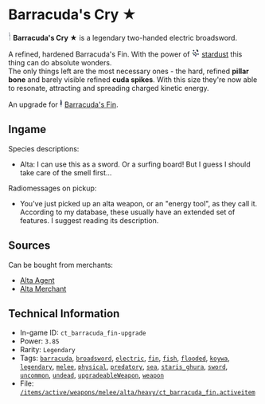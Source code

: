 # Barracuda's Cry ★

<img src="https://raw.githubusercontent.com/Ceterai/Enternia/main/items/active/weapons/melee/alta/heavy/ct_barracuda_fin_2.png" alt="Barracuda's Cry ★ icon" loading="lazy" height=16px width="auto" /> **Barracuda's Cry ★** is a legendary two-handed electric broadsword.

A refined, hardened Barracuda's Fin. With the power of <img src="https://raw.githubusercontent.com/Ceterai/Enternia/main/items/generic/crafting/ct_stardust.png" alt="Stardust icon" loading="lazy" height=16px width="auto" /> [stardust](https://ceterai.github.io/MyEnternia/Wiki/Stardust) this thing can do absolute wonders.  
The only things left are the most necessary ones - the hard, refined **pillar bone** and barely visible refined **cuda spikes**. With this size they're now able to resonate, attracting and spreading charged kinetic energy.

An upgrade for <img src="https://raw.githubusercontent.com/Ceterai/Enternia/main/items/active/weapons/melee/alta/heavy/ct_barracuda_fin.png" alt="Barracuda's Fin icon" loading="lazy" height=16px width="auto" /> [Barracuda's Fin](https://ceterai.github.io/MyEnternia/Wiki/Barracuda'sFin).

## Ingame

Species descriptions:

- Alta: I can use this as a sword. Or a surfing board! But I guess I should take care of the smell first...

Radiomessages on pickup:

- You've just picked up an alta weapon, or an "energy tool", as they call it. According to my database, these usually have an extended set of features. I suggest reading its description.

## Sources

Can be bought from merchants:

- [Alta Agent](https://ceterai.github.io/MyEnternia/Wiki/AltaAgent)
- [Alta Merchant](https://ceterai.github.io/MyEnternia/Wiki/AltaMerchant)

## Technical Information

- In-game ID: `ct_barracuda_fin-upgrade`
- Power: `3.85`
- Rarity: `Legendary`
- Tags: [`barracuda`](https://ceterai.github.io/MyEnternia/Wiki/Tags/Barracuda), [`broadsword`](https://ceterai.github.io/MyEnternia/Wiki/Tags/Broadsword), [`electric`](https://ceterai.github.io/MyEnternia/Wiki/Tags/Electric), [`fin`](https://ceterai.github.io/MyEnternia/Wiki/Tags/Fin), [`fish`](https://ceterai.github.io/MyEnternia/Wiki/Tags/Fish), [`flooded`](https://ceterai.github.io/MyEnternia/Wiki/Tags/Flooded), [`koywa`](https://ceterai.github.io/MyEnternia/Wiki/Tags/Koywa), [`legendary`](https://ceterai.github.io/MyEnternia/Wiki/Tags/Legendary), [`melee`](https://ceterai.github.io/MyEnternia/Wiki/Tags/Melee), [`physical`](https://ceterai.github.io/MyEnternia/Wiki/Tags/Physical), [`predatory`](https://ceterai.github.io/MyEnternia/Wiki/Tags/Predatory), [`sea`](https://ceterai.github.io/MyEnternia/Wiki/Tags/Sea), [`staris_ghura`](https://ceterai.github.io/MyEnternia/Wiki/Tags/StarisGhura), [`sword`](https://ceterai.github.io/MyEnternia/Wiki/Tags/Sword), [`uncommon`](https://ceterai.github.io/MyEnternia/Wiki/Tags/Uncommon), [`undead`](https://ceterai.github.io/MyEnternia/Wiki/Tags/Undead), [`upgradeableWeapon`](https://ceterai.github.io/MyEnternia/Wiki/Tags/UpgradeableWeapon), [`weapon`](https://ceterai.github.io/MyEnternia/Wiki/Tags/Weapon)
- File: [`/items/active/weapons/melee/alta/heavy/ct_barracuda_fin.activeitem`](https://github.com/Ceterai/Enternia/blob/main/items/active/weapons/melee/alta/heavy/ct_barracuda_fin.activeitem)
